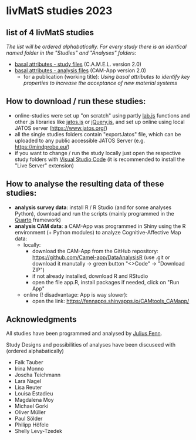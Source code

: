 # livMatS studies 2023


## list of 4 livMatS studies

*The list will be ordered alphabatically. For every study there is an identical named folder in the "Studies" and "Analyses" folders:* 

- [basal attributes - study files](https://github.com/FennStatistics/livmats-studies/tree/main/Analyses/basalAttributes) (C.A.M.E.L. version 2.0)
- [basal attributes - analysis files](https://github.com/FennStatistics/livmats-studies/tree/main/Studies/basalAttributes) (CAM-App version 2.0)
    + for a publication (working title): <i>Using basal attributes to identify key properties to increase the acceptance of new material systems</i>



## How to download / run these studies: 

- online-studies were set up "on scratch" using partly [lab.js](https://lab.js.org/) functions and other .js libraries like [jatos.js](https://www.jatos.org/jatos.js-Reference.html) or [jQuery.js](https://jquery.com/), and set up online using local JATOS server (https://www.jatos.org/)
- all the single studies folders contain "exportJatos" file, which can be uploaded to any public accessible JATOS Server (e.g. https://mindprobe.eu/)
- if you want to change / run the study locally just open the respective study folders with [Visual Studio Code](https://code.visualstudio.com/) (it is recommended to install the "Live Server" extension)


## How to analyse the resulting data of these studies:

- **analysis survey data**: install R / R Studio (and for some analyses Python), download and run the scripts (mainly programmed in the [Quarto](https://quarto.org/) framework)
- **analysis CAM data**: a CAM-App was programmed in Shiny using the R environment (+ Python modules) to analyze Cognitive-Affective Map data:
    + locally:
        + download the CAM-App from the GitHub repository: https://github.com/Camel-app/DataAnalysisR (use .git or download it manutally -> green button "<>Code" -> "Download ZIP")
        + if not already installed, download R and RStudio
        + open the file app.R, install packages if needed, click on "Run App"
    + online (! disadvantage: App is way slower):
        + open the link: https://fennapps.shinyapps.io/CAMtools_CAMapp/



## Acknowledgments

All studies have been programmed and analysed by [Julius Fenn](https://www.psychologie.uni-freiburg.de/Members/fenn). 


Study Designs and possibilities of analyses have been discuseed with (ordered alphabatically)

* Falk Tauber
* Irina Monno
* Joscha Teichmann
* Lara Nagel
* Lisa Reuter
* Louisa Estadieu
* Magdalena Moy
* Michael Gorki
* Oliver Müller
* Paul Sölder
* Philipp Höfele
* Shelly Levy-Tzedek